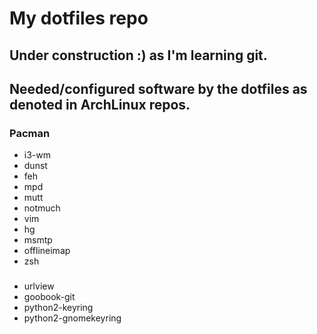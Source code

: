# My dotfiles repo

Under construction :) as I'm learning git.
------------------------------------------

## Needed/configured software by the dotfiles as denoted in ArchLinux repos.
### Pacman
+ i3-wm
+ dunst
+ feh
+ mpd
+ mutt
+ notmuch
+ vim
+ hg
+ msmtp
+ offlineimap
+ zsh

###
+ urlview
+ goobook-git
+ python2-keyring
+ python2-gnomekeyring
